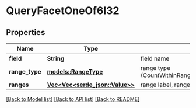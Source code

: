 # QueryFacetOneOf6I32

## Properties

Name | Type | Description | Notes
------------ | ------------- | ------------- | -------------
**field** | **String** | field name | 
**range_type** | [**models::RangeType**](RangeType.md) | range type (CountWithinRange,CountBelowRange,CountAboveRange) | 
**ranges** | [**Vec<Vec<serde_json::Value>>**](Vec.md) | range label, range start | 

[[Back to Model list]](../README.md#documentation-for-models) [[Back to API list]](../README.md#documentation-for-api-endpoints) [[Back to README]](../README.md)


